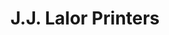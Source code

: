 ---
title: "J.J. Lalor Printers"
url: /dublin/j-j-lalor-printers-middle-abbey-street/
shop: Allgemein
---